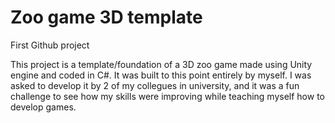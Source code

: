 # Zoo game 3D template
First Github project

This project is a template/foundation of a 3D zoo game made using Unity engine and coded in C#.
It was built to this point entirely by myself. I was asked to develop it by 2 of my collegues in university, and it was a fun challenge to see how my skills were improving while teaching myself how to develop games.
